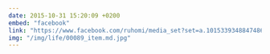 ```yaml
---
date: 2015-10-31 15:20:09 +0200
embed: "facebook"
link: "https://www.facebook.com/ruhomi/media_set?set=a.10153393488474865.1073741853.580174864&type=3"
img: "/img/life/00089_item.md.jpg"
---
```

